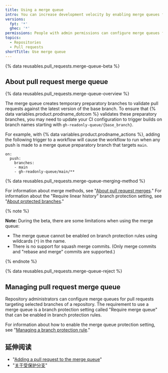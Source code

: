 ```yaml
---
title: Using a merge queue
intro: You can increase development velocity by enabling merge queues for pull requests in your repository.
versions:
  fpt: '*'
  ghec: '*'
permissions: People with admin permissions can configure merge queues for pull requests targeting selected branches of a repository.
topics:
  - Repositories
  - Pull requests
shortTitle: Use merge queue
---
```


{% data reusables.pull_requests.merge-queue-beta %}

## About pull request merge queue

{% data reusables.pull_requests.merge-queue-overview %}

The merge queue creates temporary preparatory branches to validate pull requests against the latest version of the base branch. To ensure that {% data variables.product.prodname_dotcom %} validates these preparatory branches, you may need to update your CI configuration to trigger builds on branch names starting with `gh-readonly-queue/{base_branch}`.

For example, with {% data variables.product.prodname_actions %}, adding the following trigger to a workflow will cause the workflow to run when any push is made to a merge queue preparatory branch that targets `main`.

```
on:
  push:
    branches:
    - main
    - gh-readonly-queue/main/**
```

{% data reusables.pull_requests.merge-queue-merging-method %}

For information about merge methods, see "[About pull request merges](/pull-requests/collaborating-with-pull-requests/incorporating-changes-from-a-pull-request/about-pull-request-merges)." For information about the "Require linear history" branch protection setting, see "[About protected branches](/repositories/configuring-branches-and-merges-in-your-repository/defining-the-mergeability-of-pull-requests/about-protected-branches#require-linear-history)."

{% note %}

**Note:** During the beta, there are some limitations when using the merge queue:

* The merge queue cannot be enabled on branch protection rules using wildcards (`*`) in the name.
* There is no support for squash merge commits. (Only merge commits and "rebase and merge" commits are supported.)

{% endnote %}

{% data reusables.pull_requests.merge-queue-reject %}
## Managing pull request merge queue

Repository administrators can configure merge queues for pull requests targeting selected branches of a repository. The requirement to use a merge queue is a branch protection setting called "Require merge queue" that can be enabled in branch protection rules.

For information about how to enable the merge queue protection setting, see "[Managing a branch protection rule](/repositories/configuring-branches-and-merges-in-your-repository/defining-the-mergeability-of-pull-requests/managing-a-branch-protection-rule#creating-a-branch-protection-rule)."

## 延伸阅读

- "[Adding a pull request to the merge queue](/pull-requests/collaborating-with-pull-requests/incorporating-changes-from-a-pull-request/adding-a-pull-request-to-the-merge-queue)"
- "[关于受保护分支](/repositories/configuring-branches-and-merges-in-your-repository/defining-the-mergeability-of-pull-requests/about-protected-branches)"
